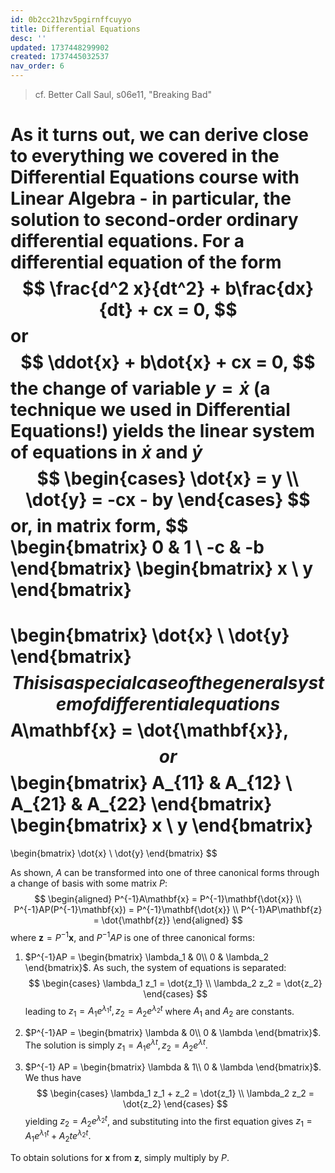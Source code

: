 ```yaml
---
id: 0b2cc21hzv5pgirnffcuyyo
title: Differential Equations
desc: ''
updated: 1737448299902
created: 1737445032537
nav_order: 6
---
```

> cf. Better Call Saul, s06e11, "Breaking Bad"

As it turns out, we can derive close to everything we covered in the Differential Equations course with Linear Algebra - in particular, the solution to second-order ordinary differential equations. For a differential equation of the form
$$
\frac{d^2 x}{dt^2} + b\frac{dx}{dt} + cx = 0,
$$
or
$$
\ddot{x} + b\dot{x} + cx = 0,
$$
the change of variable $y = \dot{x}$ (a technique we used in Differential Equations!) yields the linear system of equations in $\dot{x}$ and $\dot{y}$
$$
\begin{cases}
\dot{x} = y \\
\dot{y} = -cx - by
\end{cases}
$$
or, in matrix form,
$$
\begin{bmatrix}
0 & 1 \\
-c & -b
\end{bmatrix}
\begin{bmatrix}
x \\ y
\end{bmatrix}
=
\begin{bmatrix}
\dot{x} \\ \dot{y}
\end{bmatrix}
$$
This is a special case of the general system of differential equations
$$
A\mathbf{x} = \dot{\mathbf{x}},
$$
or
$$
\begin{bmatrix}
A_{11} & A_{12} \\
A_{21} & A_{22}
\end{bmatrix}
\begin{bmatrix}
x \\ y
\end{bmatrix}
=
\begin{bmatrix}
\dot{x} \\ \dot{y}
\end{bmatrix}
$$

As shown, $A$ can be transformed into one of three canonical forms through a change of basis with some matrix $P$:
$$
\begin{aligned}
P^{-1}A\mathbf{x} = P^{-1}\mathbf{\dot{x}} \\
P^{-1}AP(P^{-1}\mathbf{x}) = P^{-1}\mathbf{\dot{x}} \\
P^{-1}AP\mathbf{z} = \dot{\mathbf{z}}
\end{aligned}
$$
where $\mathbf{z} = P^{-1}\mathbf{x}$, and $P^{-1}AP$ is one of three canonical forms:
1. $P^{-1}AP = \begin{bmatrix} \lambda_1 & 0\\ 0 & \lambda_2 \end{bmatrix}$. As such, the system of equations is separated:
$$
\begin{cases}
\lambda_1 z_1 = \dot{z_1} \\
\lambda_2 z_2 = \dot{z_2}
\end{cases}
$$
leading to $z_1 = A_1e^{\lambda_1 t}, z_2 = A_2 e^{\lambda_2 t}$ where $A_1$ and $A_2$ are constants. 

2. $P^{-1}AP = \begin{bmatrix} \lambda & 0\\ 0 & \lambda \end{bmatrix}$. The solution is simply $z_1 = A_1 e^{\lambda t}, z_2 = A_2 e^{\lambda t}$.

3. $P^{-1} AP = \begin{bmatrix} \lambda & 1\\ 0 & \lambda \end{bmatrix}$. We thus have
$$
\begin{cases}
\lambda_1 z_1 + z_2 = \dot{z_1} \\
\lambda_2 z_2 = \dot{z_2}
\end{cases}
$$
yielding $z_2 = A_2 e^{\lambda_2 t}$, and substituting into the first equation gives $z_1 = A_1e^{\lambda_1 t} + A_2te^{\lambda_2 t}$.

To obtain solutions for $\mathbf{x}$ from $\mathbf{z}$, simply multiply 
 by $P$.
